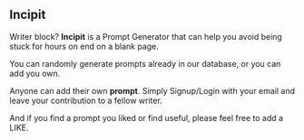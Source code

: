 
## Incipit

Writer block?
**Incipit** is a Prompt Generator that can help you avoid being stuck for hours on end on a blank page.

You can randomly generate prompts already in our database, or you can add you own.

Anyone can add their own **prompt**.
Simply Signup/Login with your email and leave your contribution to a fellow writer.

And if you find a prompt you liked or find useful, please feel free to add a LIKE.
